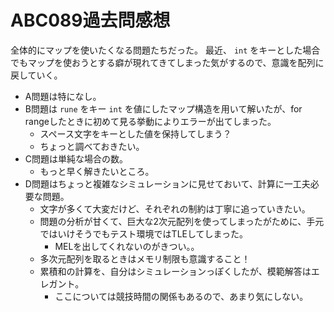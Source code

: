# ABC089過去問感想

全体的にマップを使いたくなる問題たちだった。
最近、 `int` をキーとした場合でもマップを使おうとする癖が現れてきてしまった気がするので、意識を配列に戻していく。

- A問題は特になし。
- B問題は `rune` をキー `int` を値にしたマップ構造を用いて解いたが、for rangeしたときに初めて見る挙動によりエラーが出てしまった。
  - スペース文字をキーとした値を保持してしまう？
  - ちょっと調べておきたい。
- C問題は単純な場合の数。
  - もっと早く解きたいところ。
- D問題はちょっと複雑なシミュレーションに見せておいて、計算に一工夫必要な問題。
  - 文字が多くて大変だけど、それぞれの制約は丁寧に追っていきたい。
  - 問題の分析が甘くて、巨大な2次元配列を使ってしまったがために、手元ではいけそうでもテスト環境ではTLEしてしまった。
    - MELを出してくれないのがきつい。。
  - 多次元配列を取るときはメモリ制限も意識すること！
  - 累積和の計算を、自分はシミュレーションっぽくしたが、模範解答はエレガント。
    - ここについては競技時間の関係もあるので、あまり気にしない。
